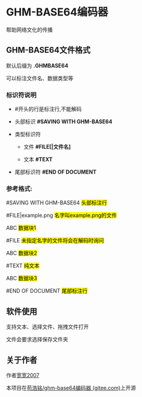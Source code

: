 # GHM-BASE64编码器

帮助网络文化的传播

## GHM-BASE64文件格式

默认后缀为 **.GHMBASE64**

可以标注文件名、数据类型等

### 标识符说明

+ #开头的行是标注行,不能解码

+ 头部标识 **#SAVING WITH GHM-BASE64**

+ 类型标识符
  
  + 文件 **#FILE[|文件名]**
  
  + 文本 **#TEXT**

+ 尾部标识符 **#END OF DOCUMENT**

### 参考格式:

#SAVING WITH GHM-BASE64 <mark>头部标注行</mark>

#FILE|example.png                  <mark>名字叫example.png的文件</mark>

ABC                                              <mark>数据块1</mark>

#FILE                                            <mark>未指定名字的文件将会在解码时询问</mark>

ABC                                              <mark>数据块2</mark>

#TEXT                                          <mark>纯文本</mark>

ABC                                              <mark>数据块3</mark>

#END OF DOCUMENT              <mark>尾部标注行</mark>

## 软件使用

支持文本、选择文件、拖拽文件打开

文件会要求选择保存文件夹

## 关于作者

作者[宽宽2007](kuankuan2007.gitee.io "作者主页")

本项目在[苟浩铭/ghm-base64编码器 (gitee.com)](https://gitee.com/kuankuan2007/ghm-base64-encoder)上开源








